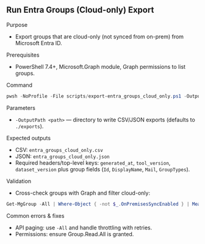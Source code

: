 ## Run Entra Groups (Cloud-only) Export

Purpose
- Export groups that are cloud-only (not synced from on-prem) from Microsoft Entra ID.

Prerequisites
- PowerShell 7.4+, Microsoft.Graph module, Graph permissions to list groups.

Command
```powershell
pwsh -NoProfile -File scripts/export-entra_groups_cloud_only.ps1 -OutputPath .\outputs -Verbose
```

Parameters
- `-OutputPath <path>` — directory to write CSV/JSON exports (defaults to `./exports`).

Expected outputs
- CSV: `entra_groups_cloud_only.csv`
- JSON: `entra_groups_cloud_only.json`
- Required headers/top-level keys: `generated_at`, `tool_version`, `dataset_version` plus group fields (`Id`, `DisplayName`, `Mail`, `GroupTypes`).

Validation
- Cross-check groups with Graph and filter cloud-only:
```powershell
Get-MgGroup -All | Where-Object { -not $_.OnPremisesSyncEnabled } | Measure-Object
```

Common errors & fixes
- API paging: use `-All` and handle throttling with retries.
- Permissions: ensure Group.Read.All is granted.

